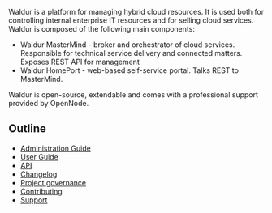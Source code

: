 Waldur is a platform for managing hybrid cloud resources. It is used both for controlling internal enterprise IT resources and
for selling cloud services. Waldur is composed of the following main components:

- Waldur MasterMind - broker and orchestrator of cloud services. Responsible for technical service delivery and
connected matters. Exposes REST API for management
- Waldur HomePort - web-based self-service portal. Talks REST to MasterMind.

Waldur is open-source, extendable and comes with a professional support provided by OpenNode.

## Outline
- [Administration Guide](admin-guide/index.md)
- [User Guide](user-guide/index.md)
- [API](api/index.md)
- [Changelog](changelog/index.md)
- [Project governance](project-governance/index.md)
- [Contributing](contributing/index.md)
- [Support](support/index.md)
